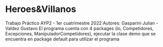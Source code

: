 # Heroes&Villanos
 Trabajo Práctico AYP2 - 1er cuatrimestre 2022
Autores: Gasparini Julian - Valdez Gustavo
El programa cuenta con 4 packages (io, Competidores, Excepciones, ManipuladorCompetidores), ejecutar la clase demo que se encuentra en package default para utilizar el programa
